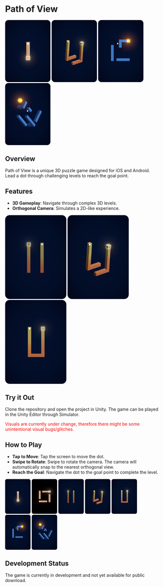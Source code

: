 # Path of View

<p float="left">
  <img src="docs/Level 1.png" width="148" />
  <img src="docs/Level 3 - 3d.png" width="148" />
  <img src="docs/Level 10.png" width="148" />
  <img src="docs/Level 10 - 3d.png" width="148" />
</p>

## Overview

Path of View is a unique 3D puzzle game designed for iOS and Android. Lead a dot through challenging levels to reach the goal point.

## Features

- **3D Gameplay**: Navigate through complex 3D levels.
- **Orthogonal Camera**: Simulates a 2D-like experience.

<p float="left">
  <img src="docs/Level 3.png" width="200" />
  <img src="docs/Level 3 - 3d.png" width="200" />
  <img src="docs/Level 3 - side.png" width="200" />
</p>

## Try it Out

Clone the repository and open the project in Unity. The game can be played in the Unity Editor through Simulator.

<span style="color:red">Visuals are currently under change, therefore there might be some unintentional visual bugs/glitches.</span>

## How to Play

- **Tap to Move**: Tap the screen to move the dot.
- **Swipe to Rotate**: Swipe to rotate the camera. The camera will automatically snap to the nearest orthogonal view.
- **Reach the Goal**: Navigate the dot to the goal point to complete the level.

<p float="left">
  <img src="docs/Level 1.png" width="83" />
  <img src="docs/Level 2.png" width="83" />
  <img src="docs/Level 3.png" width="83" />
  <img src="docs/Level 3 - 3d.png" width="83" />
  <img src="docs/Level 3 - side.png" width="83" />
  <img src="docs/Level 10.png" width="83" />
  <img src="docs/Level 10 - 3d.png" width="83" />
</p>

## Development Status

The game is currently in development and not yet available for public download.
